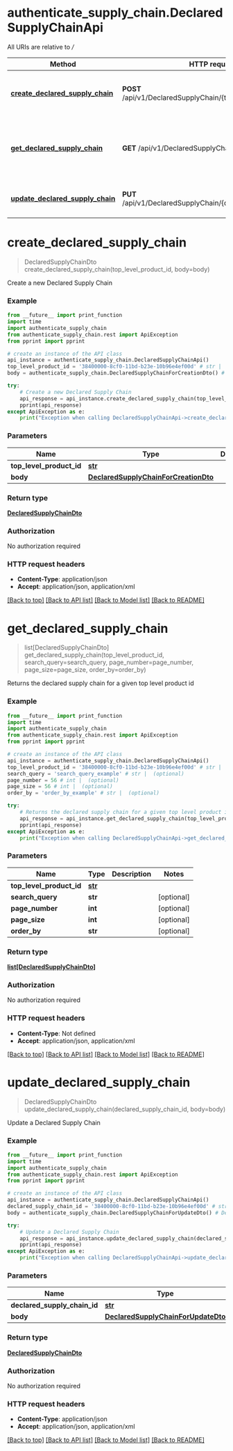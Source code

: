 # authenticate_supply_chain.DeclaredSupplyChainApi

All URIs are relative to */*

Method | HTTP request | Description
------------- | ------------- | -------------
[**create_declared_supply_chain**](DeclaredSupplyChainApi.md#create_declared_supply_chain) | **POST** /api/v1/DeclaredSupplyChain/{topLevelProductId} | Create a new Declared Supply Chain
[**get_declared_supply_chain**](DeclaredSupplyChainApi.md#get_declared_supply_chain) | **GET** /api/v1/DeclaredSupplyChain/{topLevelProductId} | Returns the declared supply chain for a given top level product id
[**update_declared_supply_chain**](DeclaredSupplyChainApi.md#update_declared_supply_chain) | **PUT** /api/v1/DeclaredSupplyChain/{declaredSupplyChainId} | Update a Declared Supply Chain

# **create_declared_supply_chain**
> DeclaredSupplyChainDto create_declared_supply_chain(top_level_product_id, body=body)

Create a new Declared Supply Chain

### Example
```python
from __future__ import print_function
import time
import authenticate_supply_chain
from authenticate_supply_chain.rest import ApiException
from pprint import pprint

# create an instance of the API class
api_instance = authenticate_supply_chain.DeclaredSupplyChainApi()
top_level_product_id = '38400000-8cf0-11bd-b23e-10b96e4ef00d' # str | 
body = authenticate_supply_chain.DeclaredSupplyChainForCreationDto() # DeclaredSupplyChainForCreationDto |  (optional)

try:
    # Create a new Declared Supply Chain
    api_response = api_instance.create_declared_supply_chain(top_level_product_id, body=body)
    pprint(api_response)
except ApiException as e:
    print("Exception when calling DeclaredSupplyChainApi->create_declared_supply_chain: %s\n" % e)
```

### Parameters

Name | Type | Description  | Notes
------------- | ------------- | ------------- | -------------
 **top_level_product_id** | [**str**](.md)|  | 
 **body** | [**DeclaredSupplyChainForCreationDto**](DeclaredSupplyChainForCreationDto.md)|  | [optional] 

### Return type

[**DeclaredSupplyChainDto**](DeclaredSupplyChainDto.md)

### Authorization

No authorization required

### HTTP request headers

 - **Content-Type**: application/json
 - **Accept**: application/json, application/xml

[[Back to top]](#) [[Back to API list]](../README.md#documentation-for-api-endpoints) [[Back to Model list]](../README.md#documentation-for-models) [[Back to README]](../README.md)

# **get_declared_supply_chain**
> list[DeclaredSupplyChainDto] get_declared_supply_chain(top_level_product_id, search_query=search_query, page_number=page_number, page_size=page_size, order_by=order_by)

Returns the declared supply chain for a given top level product id

### Example
```python
from __future__ import print_function
import time
import authenticate_supply_chain
from authenticate_supply_chain.rest import ApiException
from pprint import pprint

# create an instance of the API class
api_instance = authenticate_supply_chain.DeclaredSupplyChainApi()
top_level_product_id = '38400000-8cf0-11bd-b23e-10b96e4ef00d' # str | 
search_query = 'search_query_example' # str |  (optional)
page_number = 56 # int |  (optional)
page_size = 56 # int |  (optional)
order_by = 'order_by_example' # str |  (optional)

try:
    # Returns the declared supply chain for a given top level product id
    api_response = api_instance.get_declared_supply_chain(top_level_product_id, search_query=search_query, page_number=page_number, page_size=page_size, order_by=order_by)
    pprint(api_response)
except ApiException as e:
    print("Exception when calling DeclaredSupplyChainApi->get_declared_supply_chain: %s\n" % e)
```

### Parameters

Name | Type | Description  | Notes
------------- | ------------- | ------------- | -------------
 **top_level_product_id** | [**str**](.md)|  | 
 **search_query** | **str**|  | [optional] 
 **page_number** | **int**|  | [optional] 
 **page_size** | **int**|  | [optional] 
 **order_by** | **str**|  | [optional] 

### Return type

[**list[DeclaredSupplyChainDto]**](DeclaredSupplyChainDto.md)

### Authorization

No authorization required

### HTTP request headers

 - **Content-Type**: Not defined
 - **Accept**: application/json, application/xml

[[Back to top]](#) [[Back to API list]](../README.md#documentation-for-api-endpoints) [[Back to Model list]](../README.md#documentation-for-models) [[Back to README]](../README.md)

# **update_declared_supply_chain**
> DeclaredSupplyChainDto update_declared_supply_chain(declared_supply_chain_id, body=body)

Update a Declared Supply Chain

### Example
```python
from __future__ import print_function
import time
import authenticate_supply_chain
from authenticate_supply_chain.rest import ApiException
from pprint import pprint

# create an instance of the API class
api_instance = authenticate_supply_chain.DeclaredSupplyChainApi()
declared_supply_chain_id = '38400000-8cf0-11bd-b23e-10b96e4ef00d' # str | 
body = authenticate_supply_chain.DeclaredSupplyChainForUpdateDto() # DeclaredSupplyChainForUpdateDto |  (optional)

try:
    # Update a Declared Supply Chain
    api_response = api_instance.update_declared_supply_chain(declared_supply_chain_id, body=body)
    pprint(api_response)
except ApiException as e:
    print("Exception when calling DeclaredSupplyChainApi->update_declared_supply_chain: %s\n" % e)
```

### Parameters

Name | Type | Description  | Notes
------------- | ------------- | ------------- | -------------
 **declared_supply_chain_id** | [**str**](.md)|  | 
 **body** | [**DeclaredSupplyChainForUpdateDto**](DeclaredSupplyChainForUpdateDto.md)|  | [optional] 

### Return type

[**DeclaredSupplyChainDto**](DeclaredSupplyChainDto.md)

### Authorization

No authorization required

### HTTP request headers

 - **Content-Type**: application/json
 - **Accept**: application/json, application/xml

[[Back to top]](#) [[Back to API list]](../README.md#documentation-for-api-endpoints) [[Back to Model list]](../README.md#documentation-for-models) [[Back to README]](../README.md)

